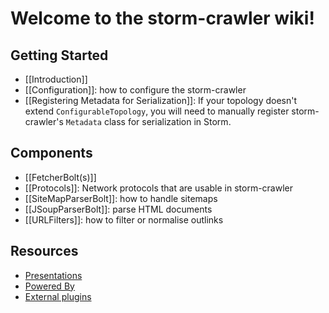 # Welcome to the storm-crawler wiki!

## Getting Started
* [[Introduction]]
* [[Configuration]]: how to configure the storm-crawler
* [[Registering Metadata for Serialization]]: If your topology doesn't extend `ConfigurableTopology`, you will need to manually register storm-crawler's `Metadata` class for serialization in Storm.

## Components
* [[FetcherBolt(s)]]
* [[Protocols]]: Network protocols that are usable in storm-crawler
* [[SiteMapParserBolt]]: how to handle sitemaps
* [[JSoupParserBolt]]: parse HTML documents
* [[URLFilters]]: how to filter or normalise outlinks

## Resources
* [Presentations](https://github.com/DigitalPebble/storm-crawler/wiki/Presentations)
* [Powered By](https://github.com/DigitalPebble/storm-crawler/wiki/Powered-By)
* [External plugins](https://github.com/DigitalPebble/storm-crawler/wiki/External-plugins)